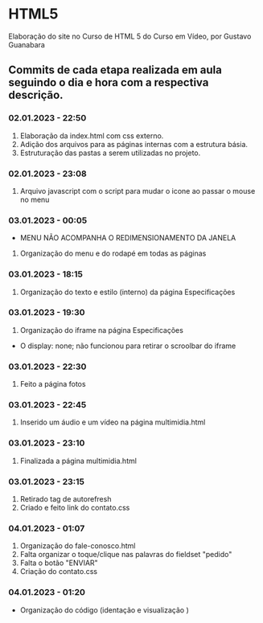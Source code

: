 # HTML5
Elaboração do site no Curso de HTML 5 do Curso em Vídeo, por Gustavo Guanabara

## Commits de cada etapa realizada em aula seguindo o dia e hora com a respectiva descrição.

### 02.01.2023 - 22:50
1. Elaboração da index.html com css externo.
2. Adição dos arquivos para as páginas internas com a estrutura básia.
3. Estruturação das pastas a serem utilizadas no projeto.

### 02.01.2023 - 23:08
1. Arquivo javascript com o script para mudar o icone ao passar o mouse no menu

### 03.01.2023 - 00:05
* MENU NÃO ACOMPANHA O REDIMENSIONAMENTO DA JANELA
1. Organização do menu e do rodapé em todas as páginas

### 03.01.2023 - 18:15
1. Organização do texto e estilo (interno) da página Especificações

### 03.01.2023 - 19:30
1. Organização do iframe na página Especificações
* O display: none; não funcionou para retirar o scroolbar do iframe

### 03.01.2023 - 22:30
1. Feito a página fotos

### 03.01.2023 - 22:45
1. Inserido um áudio e um vídeo na página multimidia.html

### 03.01.2023 - 23:10
1. Finalizada a página multimidia.html

### 03.01.2023 - 23:15
1. Retirado tag de autorefresh
2. Criado e feito link do contato.css

### 04.01.2023 - 01:07
1. Organização do fale-conosco.html
2. Falta organizar o toque/clique nas palavras do fieldset "pedido"
3. Falta o botão "ENVIAR"
4. Criação do contato.css

### 04.01.2023 - 01:20
* Organização do código (identação e visualização
)